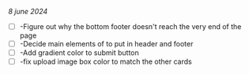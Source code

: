 *8 june 2024*
- [ ] -Figure out why the bottom footer doesn't reach the very end of the page
- [ ] -Decide main elements of to put in header and footer
- [ ] -Add gradient color to submit button
- [ ] -fix upload image box color to match the other cards